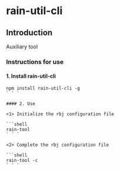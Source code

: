 # rain-util-cli

## Introduction

Auxiliary tool

### Instructions for use

#### 1. Install rain-util-cli

```shell
npm install rain-util-cli -g
` ` `

#### 2. Use

<1> Initialize the rbj configuration file

```shell
rain-tool
` ` `

<2> Complete the rbj configuration file

```shell
rain-tool -c
` ` `
